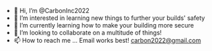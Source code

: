 - 👋 Hi, I’m @CarbonInc2022
- 👀 I’m interested in learning new things to further your builds' safety
- 🌱 I’m currently learning how to make your building more secure
- 💞️ I’m looking to collaborate on a multitude of things!
- 📫 How to reach me ... Email works best! carbon2022@gmail.com

<!---
CarbonInc2022/CarbonInc2022 is a ✨ special ✨ repository because its `README.md` (this file)  on your GitHub profile.
You can click the Preview link to take a look at your changes.
--->
